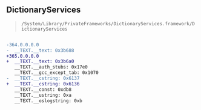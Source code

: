 ## DictionaryServices

> `/System/Library/PrivateFrameworks/DictionaryServices.framework/DictionaryServices`

```diff

-364.0.0.0.0
-  __TEXT.__text: 0x3b688
+365.0.0.0.0
+  __TEXT.__text: 0x3b6a0
   __TEXT.__auth_stubs: 0x17e0
   __TEXT.__gcc_except_tab: 0x1070
-  __TEXT.__cstring: 0x6137
+  __TEXT.__cstring: 0x6136
   __TEXT.__const: 0xdb8
   __TEXT.__ustring: 0xa
   __TEXT.__oslogstring: 0xb

```
